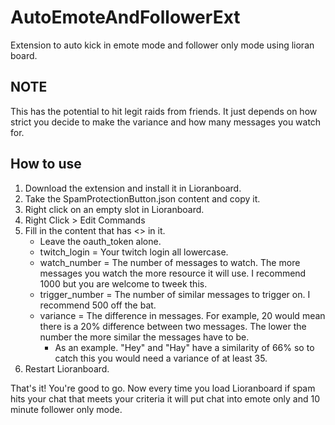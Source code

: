 # AutoEmoteAndFollowerExt
Extension to auto kick in emote mode and follower only mode using lioran board.

## NOTE
This has the potential to hit legit raids from friends. It just depends on how strict you decide to make the variance and how many messages you watch for.

## How to use
1. Download the extension and install it in Lioranboard.
2. Take the SpamProtectionButton.json content and copy it.
3. Right click on an empty slot in Lioranboard.
4. Right Click > Edit Commands
5. Fill in the content that has <> in it.
    - Leave the oauth_token alone.
    - twitch_login = Your twitch login all lowercase. 
    - watch_number = The number of messages to watch. The more messages you watch the more resource it will use. I recommend 1000 but you are welcome to tweek this.
    - trigger_number = The number of similar messages to trigger on. I recommend 500 off the bat. 
    - variance = The difference in messages. For example, 20 would mean there is a 20% difference between two messages. The lower the number the more similar the messages have to be. 
        - As an example. "Hey" and "Hay" have a similarity of 66% so to catch this you would need a variance of at least 35.
6. Restart Lioranboard.

That's it! You're good to go. Now every time you load Lioranboard if spam hits your chat that meets your criteria it will put chat into emote only and 10 minute follower only mode.
